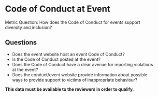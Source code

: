 # Code of Conduct at Event

Metric Question: How does the Code of Conduct for events support diversity and inclusion?

## Questions

* Does the event website host an event Code of Conduct?
* Is the Code of Conduct posted at the event?
* Does the Code of Conduct have a clear avenue for reporting violations at the event?
* Does the conduct/event website provide information about possible ways to provide support to victims of inappropriate behaviour?

**This data must be available to the reviewers in order to qualify.**
